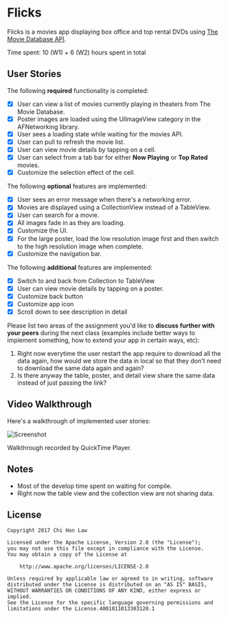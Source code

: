 # Flicks

Flicks is a movies app displaying box office and top rental DVDs using [The Movie Database API](http://docs.themoviedb.apiary.io/#).

Time spent: 10 (W1) + 6 (W2) hours spent in total

## User Stories

The following **required** functionality is completed:

- [X] User can view a list of movies currently playing in theaters from The Movie Database.
- [X] Poster images are loaded using the UIImageView category in the AFNetworking library.
- [X] User sees a loading state while waiting for the movies API.
- [X] User can pull to refresh the movie list.
- [X] User can view movie details by tapping on a cell.
- [X] User can select from a tab bar for either **Now Playing** or **Top Rated** movies.
- [X] Customize the selection effect of the cell.

The following **optional** features are implemented:

- [X] User sees an error message when there's a networking error.
- [X] Movies are displayed using a CollectionView instead of a TableView.
- [X] User can search for a movie.
- [X] All images fade in as they are loading.
- [X] Customize the UI.
- [X] For the large poster, load the low resolution image first and then switch to the high resolution image when complete.
- [X] Customize the navigation bar.

The following **additional** features are implemented:

- [X] Switch to and back from Collection to TableView
- [X] User can view movie details by tapping on a poster.
- [X] Customize back button
- [X] Customize app icon
- [X] Scroll down to see description in detail

Please list two areas of the assignment you'd like to **discuss further with your peers** during the next class (examples include better ways to implement something, how to extend your app in certain ways, etc):

1. Right now everytime the user restart the app require to download all the data again, how would we store the data in local so that they don't need to download the same data again and again?
2. Is there anyway the table, poster, and detail view share the same data instead of just passing the link?

## Video Walkthrough 

Here's a walkthrough of implemented user stories:

![Screenshot](walkthrough'.gif)

Walkthrough recorded by QuickTime Player.

## Notes

- Most of the develop time spent on waiting for compile.
- Right now the table view and the collection view are not sharing data.


## License

    Copyright 2017 Chi Hon Law

    Licensed under the Apache License, Version 2.0 (the "License");
    you may not use this file except in compliance with the License.
    You may obtain a copy of the License at

        http://www.apache.org/licenses/LICENSE-2.0

    Unless required by applicable law or agreed to in writing, software
    distributed under the License is distributed on an "AS IS" BASIS,
    WITHOUT WARRANTIES OR CONDITIONS OF ANY KIND, either express or implied.
    See the License for the specific language governing permissions and
    limitations under the License.4001011013303120.1

